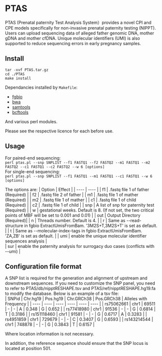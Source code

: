 # PTAS
PTAS (Prenatal paternity Test Analysis System）provides a novel CPI and CPE models specifically for non-invasive prenatal paternity testing (NIPPT). Users can upload sequencing data of alleged father genomic DNA, mother gDNA and mother cfDNA. Unique molecular identifiers (UMI) is also supported to reduce sequencing errors in early pregnancy samples.

## Install
	tar -xvf PTAS.tar.gz
	cd ./PTAS
	make install

Dependancies installed by `Makefile`:

+ [fgbio](https://github.com/fulcrumgenomics/fgbio)
+ [bwa](https://github.com/lh3/bwa)
+ [samtools](https://github.com/samtools/samtools)
+ [bcftools](https://github.com/samtools/bcftools)  

And various perl modules.

Please see the respective licence for each before use.

## Usage
For paired-end sequencing:  
`perl ptas.pl --snp SNPLIST --f1 FASTQ1 --f2 FASTQ2 --m1 FASTQ1 --m2 FASTQ2 --c1 FASTQ1 --c2 FASTQ2 --w 6 [options]`  
For single-end sequencing:  
`perl ptas.pl --snp SNPLIST --f1 FASTQ1 --m1 FASTQ1 --c1 FASTQ1 --w 6 [options]`  

The options are:
| Option | Effect |
| ---- | ---- |
| f1 | .fastq file 1 of father (Required) |
| f2 | .fastq file 2 of father |
| m1 | .fastq file 1 of mather (Required) |
| m2 | .fastq file 1 of mather |
| c1 | .fastq file 1 of child (Required) |
| c2 | .fastq file 1 of child |
| snp | A list of snp for paternity test (Required) |
| w | gestational weeks. Default is 8. (If not set, the two critical points of MBF will be set to 0.001 and 0.01) |
| out | Output Directory (Required)|
| n | Threads number. Default is 4. |
| r | Same as --read-structure in fgbio ExtractUmisFromBam. '3M2S+T,3M2S+T' is set as default. |
| t | Same as --molecular-index-tags in fgbio ExtractUmisFromBam. 'ZA,ZB' is set as default. |
| umi | enable the unique molecular identifier sequences analysis |  
| sur | enable the paternity analysis for surrogacy duo cases (conflicts with --umi) |

## Configuration file format
A SNP list is required for the generation and alignment of upstream and downstream sequences. If you need to customize the SNP panel, you need to refer to PTAS/db/nipptRESHAPE.tsv and PTAS/ref/nipptRESHAPE.hg19.fa to modify the database.
Below is an example of a tsv file:  
| SNPid | Chr.hg19 | Pos.hg19 | Chr.GRCh38 | Pos.GRCh38 | Alleles with Frequency |
| ---- | ---- | ---- | ---- | ---- | ---- |
| rs75062661 | chr1 | 69511 | - | - | A | 0.348 | G | 0.652 |
| rs77418980 | chr1 | 91536 | - | - | G | 0.6814 | T | 0.3186 |
| rs151118460 | chr1 | 91581 | - | - | G | 0.6717 | A | 0.3283 |
| rs4951859 | chr1 | 729679 | - | - | C | 0.3407 | G | 0.6593 |
| rs143214544 | chr1 | 748878 | - | - | G | 0.3843 | T | 0.6157 |  

Where location information is not necessary.

In addition, the reference sequence should ensure that the SNP locus is located at position 501.  
